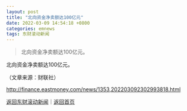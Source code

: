 ```yaml
---
layout: post
title: "北向资金净卖额达100亿元"
date: 2022-03-09 14:54:18 +0800
categories: emnews
tags: 东财滚动新闻
---
```

> 北向资金净卖额达100亿元。

<p>北向资金净卖额达100亿元。</p><p class="em_media">（文章来源：财联社）</p>

<http://finance.eastmoney.com/news/1353,202203092302993818.html>

[返回东财滚动新闻](//finews.withounder.com/emnews/)｜[返回首页](//finews.withounder.com/)